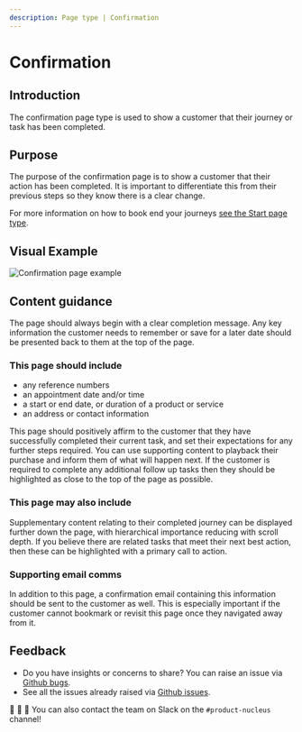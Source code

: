 ```yaml
---
description: Page type | Confirmation
---
```


# Confirmation

## Introduction

The confirmation page type is used to show a customer that their journey or task has been completed.

## Purpose

The purpose of the confirmation page is to show a customer that their action has been completed. It is important to differentiate this from their previous steps so they know there is a clear change.

For more information on how to book end your journeys [see the Start page type](https://docs.britishgas.design/page-types/start).

## Visual Example

![Confirmation page example](https://user-images.githubusercontent.com/45626534/87127391-c0d75d80-c285-11ea-9299-d9318c6d9fde.png)

## Content guidance

The page should always begin with a clear completion message. Any key information the customer needs to remember or save for a later date should be presented back to them at the top of the page. 

### This page should include

* any reference numbers
* an appointment date and/or time
* a start or end date, or duration of a product or service
* an address or contact information

This page should positively affirm to the customer that they have successfully completed their current task, and set their expectations for any further steps required. You can use supporting content to playback their purchase and inform them of what will happen next. If the customer is required to complete any additional follow up tasks then they should be highlighted as close to the top of the page as possible.

### This page may also include

Supplementary content relating to their completed journey can be displayed further down the page, with hierarchical importance reducing with scroll depth. If you believe there are related tasks that meet their next best action, then these can be highlighted with a primary call to action.

### Supporting email comms

In addition to this page, a confirmation email containing this information should be sent to the customer as well. This is especially important if the customer cannot bookmark or revisit this page once they navigated away from it.

## Feedback

* Do you have insights or concerns to share? You can raise an issue via [Github bugs](https://github.com/ConnectedHomes/nucleus/issues/new?assignees=&labels=Bug&template=a--bug-report.md&title=[bug]%20[page-type-confirmation]).
* See all the issues already raised via [Github issues](https://github.com/connectedHomes/nucleus/issues?utf8=%E2%9C%93&q=is%3Aopen+is%3Aissue+label%3ABug+[page-type-confirmation]).

💩 🎉 🦄 You can also contact the team on Slack on the `#product-nucleus` channel!
